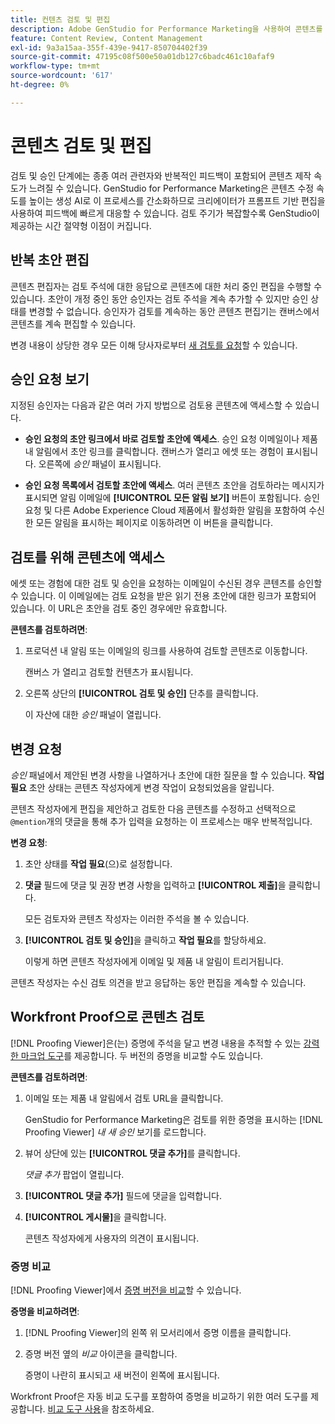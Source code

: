 ```yaml
---
title: 컨텐츠 검토 및 편집
description: Adobe GenStudio for Performance Marketing을 사용하여 콘텐츠를 반복적으로 검토하고 편집하는 방법에 대해 알아봅니다.
feature: Content Review, Content Management
exl-id: 9a3a15aa-355f-439e-9417-850704402f39
source-git-commit: 47195c08f500e50a01db127c6badc461c10afaf9
workflow-type: tm+mt
source-wordcount: '617'
ht-degree: 0%

---
```


# 콘텐츠 검토 및 편집

검토 및 승인 단계에는 종종 여러 관련자와 반복적인 피드백이 포함되어 콘텐츠 제작 속도가 느려질 수 있습니다. GenStudio for Performance Marketing은 콘텐츠 수정 속도를 높이는 생성 AI로 이 프로세스를 간소화하므로 크리에이터가 프롬프트 기반 편집을 사용하여 피드백에 빠르게 대응할 수 있습니다. 검토 주기가 복잡할수록 GenStudio이 제공하는 시간 절약형 이점이 커집니다.

## 반복 초안 편집

콘텐츠 편집자는 검토 주석에 대한 응답으로 콘텐츠에 대한 처리 중인 편집을 수행할 수 있습니다. 초안이 개정 중인 동안 승인자는 검토 주석을 계속 추가할 수 있지만 승인 상태를 변경할 수 없습니다. 승인자가 검토를 계속하는 동안 콘텐츠 편집기는 캔버스에서 콘텐츠를 계속 편집할 수 있습니다.

변경 내용이 상당한 경우 모든 이해 당사자로부터 [새 검토를 요청](/help/user-guide/approvals/request-review.md#request-new-approval)할 수 있습니다.

## 승인 요청 보기

지정된 승인자는 다음과 같은 여러 가지 방법으로 검토용 콘텐츠에 액세스할 수 있습니다.

* **승인 요청의 초안 링크에서 바로 검토할 초안에 액세스**. 승인 요청 이메일이나 제품 내 알림에서 초안 링크를 클릭합니다. 캔버스가 열리고 에셋 또는 경험이 표시됩니다. 오른쪽에 _승인_ 패널이 표시됩니다.

* **승인 요청 목록에서 검토할 초안에 액세스**. 여러 콘텐츠 초안을 검토하라는 메시지가 표시되면 알림 이메일에 **[!UICONTROL 모든 알림 보기]** 버튼이 포함됩니다. 승인 요청 및 다른 Adobe Experience Cloud 제품에서 활성화한 알림을 포함하여 수신한 모든 알림을 표시하는 페이지로 이동하려면 이 버튼을 클릭합니다.

## 검토를 위해 콘텐츠에 액세스

에셋 또는 경험에 대한 검토 및 승인을 요청하는 이메일이 수신된 경우 콘텐츠를 승인할 수 있습니다. 이 이메일에는 검토 요청을 받은 읽기 전용 초안에 대한 링크가 포함되어 있습니다. 이 URL은 초안을 검토 중인 경우에만 유효합니다.

**콘텐츠를 검토하려면**:

1. 프로덕션 내 알림 또는 이메일의 링크를 사용하여 검토할 콘텐츠로 이동합니다.

   캔버스 가 열리고 검토할 컨텐츠가 표시됩니다.

1. 오른쪽 상단의 **[!UICONTROL 검토 및 승인]** 단추를 클릭합니다.

   이 자산에 대한 _승인_ 패널이 열립니다.

## 변경 요청

_승인_ 패널에서 제안된 변경 사항을 나열하거나 초안에 대한 질문을 할 수 있습니다. **작업 필요** 초안 상태는 콘텐츠 작성자에게 변경 작업이 요청되었음을 알립니다.

콘텐츠 작성자에게 편집을 제안하고 검토한 다음 콘텐츠를 수정하고 선택적으로 `@mention`개의 댓글을 통해 추가 입력을 요청하는 이 프로세스는 매우 반복적입니다.

**변경 요청**:

1. 초안 상태를 **작업 필요**(으)로 설정합니다.

1. **댓글** 필드에 댓글 및 권장 변경 사항을 입력하고 **[!UICONTROL 제출]**&#x200B;을 클릭합니다.

   모든 검토자와 콘텐츠 작성자는 이러한 주석을 볼 수 있습니다.

1. **[!UICONTROL 검토 및 승인]**&#x200B;을 클릭하고 **작업 필요**&#x200B;를 할당하세요.

   이렇게 하면 콘텐츠 작성자에게 이메일 및 제품 내 알림이 트리거됩니다.

콘텐츠 작성자는 수신 검토 의견을 받고 응답하는 동안 편집을 계속할 수 있습니다.

## Workfront Proof으로 콘텐츠 검토

[!DNL Proofing Viewer]은(는) 증명에 주석을 달고 변경 내용을 추적할 수 있는 [강력한 마크업 도구](https://experienceleague.adobe.com/en/docs/workfront/using/review-and-approve-work/proofing/review-proofs-in-workfront/comment-on-a-proof/comment-on-proof-1)를 제공합니다. 두 버전의 증명을 비교할 수도 있습니다.

**콘텐츠를 검토하려면**:

1. 이메일 또는 제품 내 알림에서 검토 URL을 클릭합니다.

   GenStudio for Performance Marketing은 검토를 위한 증명을 표시하는 [!DNL Proofing Viewer] _내 새 승인_ 보기를 로드합니다.

1. 뷰어 상단에 있는 **[!UICONTROL 댓글 추가]**&#x200B;를 클릭합니다.

   _댓글 추가_ 팝업이 열립니다.

1. **[!UICONTROL 댓글 추가]** 필드에 댓글을 입력합니다.

1. **[!UICONTROL 게시물]**&#x200B;을 클릭합니다.

   콘텐츠 작성자에게 사용자의 의견이 표시됩니다.

### 증명 비교

[!DNL Proofing Viewer]에서 [증명 버전을 비교](https://experienceleague.adobe.com/en/docs/workfront/using/workfront-proof/work-with-proofs-in-wf-proof/review-proofs-web-proofing-viewer/compare-proofs)할 수 있습니다.

**증명을 비교하려면**:

1. [!DNL Proofing Viewer]의 왼쪽 위 모서리에서 증명 이름을 클릭합니다.

1. 증명 버전 옆의 _비교_ 아이콘을 클릭합니다.

   증명이 나란히 표시되고 새 버전이 왼쪽에 표시됩니다.

Workfront Proof은 자동 비교 도구를 포함하여 증명을 비교하기 위한 여러 도구를 제공합니다. [비교 도구 사용](https://experienceleague.adobe.com/en/docs/workfront/using/workfront-proof/work-with-proofs-in-wf-proof/review-proofs-web-proofing-viewer/compare-proofs#use-the-compare-tools)을 참조하세요.
